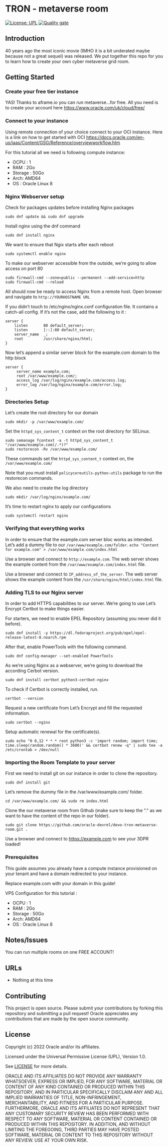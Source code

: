 # TRON - metaverse room

[![License: UPL](https://img.shields.io/badge/license-UPL-green)](https://img.shields.io/badge/license-UPL-green) [![Quality gate](https://sonarcloud.io/api/project_badges/quality_gate?project=oracle-devrel_devo-tron-metaverse-room)](https://sonarcloud.io/dashboard?id=oracle-devrel_devo-tron-metaverse-room)

## Introduction
40 years ago the most iconic movie (IMHO it is a bit underated maybe because not a great sequel) was released. We put together this repo for you to learn how to create your own cyber metaverse grid room.

## Getting Started

### Create your free tier instance
YAS! Thanks to aframe.io you can run metaverse...for free. All you need is to create your account here https://www.oracle.com/uk/cloud/free/

### Connect to your instance
Using remote connection of your choice connect to your OCI instance. Here is a link on how to get started with OCI https://docs.oracle.com/en-us/iaas/Content/GSG/Reference/overviewworkflow.htm

For this tutorial all we need is following compute instance:
- OCPU : 1 
- RAM : 2Go
- Storage : 50Go 
- Arch: AMD64 
- OS : Oracle Linux 8

### Nginx Webserver setup

Check for packages updates before installing Nginx packages  
```
sudo dnf update && sudo dnf upgrade
```


Install nginx using the dnf command  
```
sudo dnf install nginx
```


We want to ensure that Ngix starts after each reboot  
```
sudo systemctl enable nginx
```

To make our webserver accessible from the outside, we’re going to allow access on port 80  
```
sudo firewall-cmd --zone=public --permanent --add-service=http
sudo firewall-cmd --reload
```

All should now be ready to access Nginx from a remote host. Open browser and navigate to `http://YOURHOSTNAME URL`

If you didn’t touch to /etc/nginx/nginx.conf configuration file. It contains a catch-all config. If it’s not the case, add the following to it :
```
server {
    listen       80 default_server;
    listen       [::]:80 default_server;
    server_name  _;
    root         /usr/share/nginx/html;
}
```

Now let’s append a similar server block for the example.com domain to the http block
```
server {
     server_name example.com;
     root /var/www/example.com/;
     access_log /var/log/nginx/example.com/access.log;
     error_log /var/log/nginx/example.com/error.log;
}
```

### Directories Setup

Let’s create the root directory for our domain
```
sudo mkdir -p /var/www/example.com/
```

Set the `httpd_sys_content_t` context on the root directory for SELinux.
```
sudo semanage fcontext -a -t httpd_sys_content_t "/var/www/example.com(/.*)?"
sudo restorecon -Rv /var/www/example.com/
```

These commands set the `httpd_sys_content_t` context on, the `/var/www/example.com/`

Note that you must install `policycoreutils-python-utils` package to run the restorecon commands.


We also need to create the log directory
```
sudo mkdir /var/log/nginx/example.com/
```

It’s time to restart nginx to apply our configurations
```
sudo systemctl restart nginx
```

### Verifying that everything works

In order to ensure that the example.com server bloc works as intended. Let’s add a dummy file to our `/var/www/example.com/folder`. 
`echo "Content for example.com" > /var/www/example.com/index.html`

Use a browser and connect to `http://example.com`. The web server shows the example content from the `/var/www/example.com/index.html` file.

Use a browser and connect to `IP_address_of_the_server`. The web server shows the example content from the `/usr/share/nginx/html/index.html` file.  

### Adding TLS to our Nginx server  

In order to add HTTPS capabilities to our server. We’re going to use Let’s Encrypt Certbot to make things easier.

For starters, we need to enable EPEL Repository (assuming you never did it before).  
```
sudo dnf install -y https://dl.fedoraproject.org/pub/epel/epel-release-latest-8.noarch.rpm
```

After that, enable PowerTools with the following command.
```
sudo dnf config-manager --set-enabled PowerTools
```

As we’re using Nginx as a webserver, we’re going to download the according Cerbot version.
```
sudo dnf install certbot python3-certbot-nginx
```

To check if Certbot is correctly installed, run.
```
certbot --version
```

Request a new certificate from Let’s Encrypt and fill the requested information.
```
sudo certbot --nginx
```

Setup automatic renewal for the certificate(s).
```
sudo echo "0 0,12 * * * root python3 -c 'import random; import time; time.sleep(random.random() * 3600)' && certbot renew -q" | sudo tee -a /etc/crontab > /dev/null
```

### Importing the Room Template to your server

First we need to install git on our instance in order to clone the repository.
```
sudo dnf install git
```

Let’s remove the dummy file in the /var/www/example.com/ folder.
```
cd /var/www/example.com/ && sudo rm index.html
```

Clone the our metaverse room from Github (make sure to keep the "." as we want to have the content of the repo in our folder).
```
sudo git clone https://github.com/oracle-devrel/devo-tron-metaverse-room.git .
```

Use a browser and connect to https://example.com to see your 3DPR loaded!

### Prerequisites
This guide assumes you already have a compute instance provisioned on your tenant and have a domain redirected to your instance. 

Replace example.com with your domain in this guide!

VPS Configuration for this tutorial :
- OCPU : 1 
- RAM : 2Go
- Storage : 50Go 
- Arch: AMD64 
- OS : Oracle Linux 8

## Notes/Issues
You can run multiple rooms on one FREE ACCOUNT!

## URLs
* Nothing at this time

## Contributing
This project is open source.  Please submit your contributions by forking this repository and submitting a pull request!  Oracle appreciates any contributions that are made by the open source community.

## License
Copyright (c) 2022 Oracle and/or its affiliates.

Licensed under the Universal Permissive License (UPL), Version 1.0.

See [LICENSE](LICENSE) for more details.

ORACLE AND ITS AFFILIATES DO NOT PROVIDE ANY WARRANTY WHATSOEVER, EXPRESS OR IMPLIED, FOR ANY SOFTWARE, MATERIAL OR CONTENT OF ANY KIND CONTAINED OR PRODUCED WITHIN THIS REPOSITORY, AND IN PARTICULAR SPECIFICALLY DISCLAIM ANY AND ALL IMPLIED WARRANTIES OF TITLE, NON-INFRINGEMENT, MERCHANTABILITY, AND FITNESS FOR A PARTICULAR PURPOSE.  FURTHERMORE, ORACLE AND ITS AFFILIATES DO NOT REPRESENT THAT ANY CUSTOMARY SECURITY REVIEW HAS BEEN PERFORMED WITH RESPECT TO ANY SOFTWARE, MATERIAL OR CONTENT CONTAINED OR PRODUCED WITHIN THIS REPOSITORY. IN ADDITION, AND WITHOUT LIMITING THE FOREGOING, THIRD PARTIES MAY HAVE POSTED SOFTWARE, MATERIAL OR CONTENT TO THIS REPOSITORY WITHOUT ANY REVIEW. USE AT YOUR OWN RISK. 